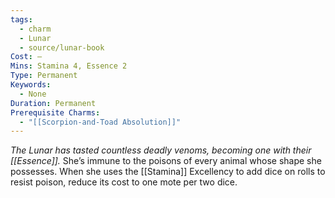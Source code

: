 ```yaml
---
tags:
  - charm
  - Lunar
  - source/lunar-book
Cost: —
Mins: Stamina 4, Essence 2
Type: Permanent
Keywords:
  - None
Duration: Permanent
Prerequisite Charms:
  - "[[Scorpion-and-Toad Absolution]]"
---
```

*The Lunar has tasted countless deadly venoms, becoming one with their [[Essence]].*
She’s immune to the poisons of every animal whose shape she possesses. When she uses the [[Stamina]] Excellency to add dice on rolls to resist poison, reduce its cost to one mote per two dice.